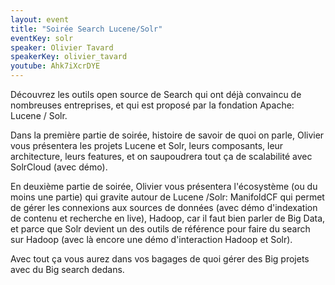 ```yaml
---
layout: event
title: "Soirée Search Lucene/Solr"
eventKey: solr
speaker: Olivier Tavard
speakerKey: olivier_tavard
youtube: Ahk7iXcrDYE
---
```


Découvrez les outils open source de Search qui ont déjà convaincu de nombreuses entreprises, et qui est proposé par la fondation Apache: Lucene / Solr.  

Dans la première partie de soirée, histoire de savoir de quoi on parle, Olivier vous présentera les projets Lucene et Solr, leurs composants, leur architecture, leurs features, et on saupoudrera tout ça de scalabilité avec SolrCloud (avec démo).

En deuxième partie de soirée, Olivier vous présentera l'écosystème (ou du moins une partie) qui gravite autour de Lucene /Solr: ManifoldCF qui permet de gérer les connexions aux sources de données (avec démo d'indexation de contenu et recherche en live), Hadoop, car il faut bien parler de Big Data, et parce que Solr devient un des outils de référence pour faire du search sur Hadoop (avec là encore une démo d'interaction Hadoop et Solr).  

Avec tout ça vous aurez dans vos bagages de quoi gérer des Big projets avec du Big search dedans.